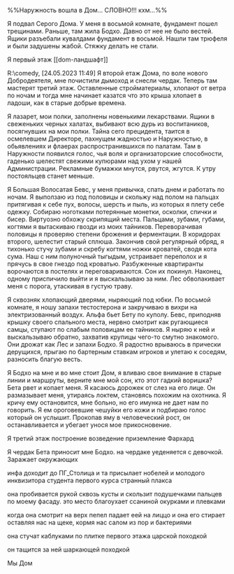 
%%Наружность вошла в Дом... СЛОВНО!!! кхм...%% 


Я подвал Серого Дома. У меня в восьмой комнате, фундамент пошел трещинами. Раньше, там жила Бодхо. Давно от нее не было вестей. Ящики разъебали кувалдами фундамент в восьмой. Нашли там трюфеля и были задушены жабой. Стяжку делать не стали.

Я первый этаж [[dom-ландшафт]]

R:\comedy, [24.05.2023 11:49]
Я второй етаж Дома, по воле нового Добродеятеля, мне почистили дымоход и снесли чердак. Теперь там мастерят третий этаж. Оставленные стройматериалы, хлопают от ветра по ночам и тогда мне начинает казатся что это крыша хлопает в ладоши, как в старые добрые времена.

Я лазарет, мои полки, заполнены новенькими лекарствами. Ящики в свеженьких черных халатах, выбивают всю дурь из воспитаников, посягнувших на мои полки. Тайна сего прецидента, таится в осмелевшем Директоре, пахнущем жадностью и Наружностью, в обьявлениях и флаерах распространившихся по палатам. Там в Наружности появился голос, чья воля и организаторские способности, гаденько шелестят свежими купюрами над ухом у нашей Администрации. Рекламные бумажки мнутся, рвутся, жгутся. К утру постояльцев станет меньше.

Я Большая Волосатая Бевс, 
у меня привычка, спать днем и работать по ночам. Я выползаю из под половицы и скольжу над полом на пальцах притягивая к себе пух, волосы, шерсть и пыль, из которых я плету себе одежку. Собираю ноготками потерянные монетки, осколки, спички и бисер. Виртуозно обхожу скрипящий места. Пальцами, зубами, губами, когтями я вытаскиваю гвозди из моих тайников. Переворачивая половицы я проверяю степени брожения и ферментации. В коридорах второго, шелестит старый сплюша. Закончив свой регулярный обряд, я тихонько стучу зубами и скребу когтями ножки кроватей, сводя кота сума. Наш с ним полуночный тыгыдым, устраивает переполох и я прячусь в свое гнездо под кроватью. Разбуженные квартиранты ворочаются в постелях и переговариваются. Сон их покинул. Наконец, одному приспичило выйти и я выскальзываю за ним. Лес обволакивает меня с порога, утаскивая в густую траву. 

Я сквозняк хлопающий дверями, ныряющий под юбки. По восьмой комнате, я ношу запахи тестостерона и закручиваю в вихри на электризованный воздух. Альфа бьет Бету по куполу.  Бевс, приподняв крышку своего спального места, нервно смотрит как ругающиеся самцы, ступают по слабым половицам ее тайников. Я ныряю к ней и выскальзываю обратно, захватив крупицы чего-то смутно знакомого. Они дрожат как Лес и запахи Бодхо. Я радостно врываюсь в прически дерущихся, прыгаю по бартерным ставкам игроков и улетаю к соседям, разносить благую весть.

Я Бодхо на мне и во мне стоит Дом, я вливаю свое внимание в старые линии и маршруты, верните мне мой сон, кто этот гадкий воришка? Бета рвет и копает меня. Я касаюсь дорожек от слез на его лице. Он размазывает меня, утираясь локтем, становясь похожим на охотника. Я кричу ему остановится, мне больно, но его имунка не дает нам по говорить. Я ем ороговевшие чешуйки его кожи и подбираю голос который он услышит. Прокопав яму в человеческий рост, он останавливается и убегает унося мое прикосновение. 

Я третий этаж 
построение возведение приземление 
Фархард


Я чердак
Бета приносит мне Бодхо. 
на чердаке уеденяется с девочкой.
Заражает окружающих







инфа доходит до ПГ_Столица и та присылает нобелей и молодого инквизитора студента первого курса
	странный плакса

она пробивается рукой сквозь кусты и скользит подушечками пальцев по моему фасаду. это место благоухает ссаниной окурками и плевками

когда она смотрит на верх пепел падает еей на лиццо и она его стирает оставляя нас на щеке, кормя нас салом из пор и бактериями

она стучат каблуками по плитке первого этажа царской походкой

он тащится за ней шаркающей походкой


Мы Дом

